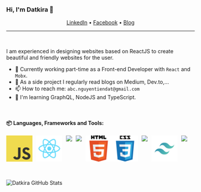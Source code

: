 ### Hi, I'm Datkira 👋

<p align="center">
    <a href="https://www.linkedin.com/in/datkira/">LinkedIn</a> •
    <a href="https://www.facebook.com/nguyentiendat.kira/">Facebook</a> •
    <a href="https://datkira.com/">Blog</a>
</p>

<hr />
<br/>

I am experienced in designing websites based on ReactJS to create beautiful and friendly websites for the user.
- 💼 Currently working part-time as a Front-end Developer with `React` and `Mobx`.
- 🔭 As a side project I regularly read blogs on Medium, Dev.to,...
- 📫 How to reach me: `abc.nguyentiendat@gmail.com`
- 🔰 I'm learning GraphQL, NodeJS and TypeScript.

<br />

#### 📦 Languages, Frameworks and Tools:

<div style="display: flex;">
<img height="70" style="margin-right: 10px" src="https://raw.githubusercontent.com/github/explore/80688e429a7d4ef2fca1e82350fe8e3517d3494d/topics/javascript/javascript.png">

<img height="70" style="margin-right: 10px" src="https://raw.githubusercontent.com/github/explore/80688e429a7d4ef2fca1e82350fe8e3517d3494d/topics/react/react.png">


<img height="70" style="margin-right: 10px" src="https://camo.githubusercontent.com/affcb4d381c3f7305bd0598b9d426c17fdfc2bd7cd7f45352001834ab25f66bc/687474703a2f2f7265732e636c6f7564696e6172792e636f6d2f756e69636f646576656c6f7065722f696d6167652f75706c6f61642f76313532343737363736342f6e6578742d6a736c6f676f2e737667">

<img height="70" style="margin-right: 10px" src="https://mobx.js.org/img/mobx.png">

<img height="70" src="https://raw.githubusercontent.com/github/explore/80688e429a7d4ef2fca1e82350fe8e3517d3494d/topics/html/html.png">

<img height="70" style="margin-right: 10px" src="https://raw.githubusercontent.com/github/explore/80688e429a7d4ef2fca1e82350fe8e3517d3494d/topics/css/css.png">

<img height="70" style="margin-right: 10px" src="https://raw.githubusercontent.com/prplx/svg-logos/master/svg/sass.svg">

<img height="70" style="margin-right: 10px" src="https://raw.githubusercontent.com/github/explore/80688e429a7d4ef2fca1e82350fe8e3517d3494d/topics/tailwind/tailwind.png">

<img height="70" src="https://raw.githubusercontent.com/prplx/svg-logos/master/svg/bootstrap.svg">


</div>

<br />
<br />

![Datkira GitHub Stats](https://github-readme-stats.vercel.app/api?username=datkira&show_icons=true&theme=dracula&count_private=true)
